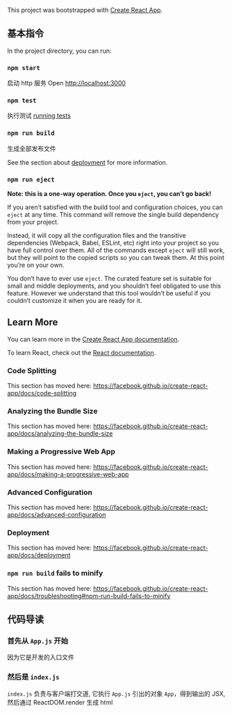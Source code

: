 This project was bootstrapped with [Create React App](https://github.com/facebook/create-react-app).

## 基本指令

In the project directory, you can run:

### `npm start`

启动 http 服务
Open [http://localhost:3000](http://localhost:3000)


### `npm test`

执行测试 [running tests](https://facebook.github.io/create-react-app/docs/running-tests)

### `npm run build`

生成全部发布文件

See the section about [deployment](https://facebook.github.io/create-react-app/docs/deployment) for more information.

### `npm run eject`

**Note: this is a one-way operation. Once you `eject`, you can’t go back!**

If you aren’t satisfied with the build tool and configuration choices, you can `eject` at any time. This command will remove the single build dependency from your project.

Instead, it will copy all the configuration files and the transitive dependencies (Webpack, Babel, ESLint, etc) right into your project so you have full control over them. All of the commands except `eject` will still work, but they will point to the copied scripts so you can tweak them. At this point you’re on your own.

You don’t have to ever use `eject`. The curated feature set is suitable for small and middle deployments, and you shouldn’t feel obligated to use this feature. However we understand that this tool wouldn’t be useful if you couldn’t customize it when you are ready for it.

## Learn More

You can learn more in the [Create React App documentation](https://facebook.github.io/create-react-app/docs/getting-started).

To learn React, check out the [React documentation](https://reactjs.org/).

### Code Splitting

This section has moved here: https://facebook.github.io/create-react-app/docs/code-splitting

### Analyzing the Bundle Size

This section has moved here: https://facebook.github.io/create-react-app/docs/analyzing-the-bundle-size

### Making a Progressive Web App

This section has moved here: https://facebook.github.io/create-react-app/docs/making-a-progressive-web-app

### Advanced Configuration

This section has moved here: https://facebook.github.io/create-react-app/docs/advanced-configuration

### Deployment

This section has moved here: https://facebook.github.io/create-react-app/docs/deployment

### `npm run build` fails to minify

This section has moved here: https://facebook.github.io/create-react-app/docs/troubleshooting#npm-run-build-fails-to-minify

## 代码导读

### 首先从 `App.js` 开始

因为它是开发的入口文件

### 然后是 `index.js`

`index.js` 负责与客户端打交道, 它执行 `App.js` 引出的对象 `App`，得到输出的 JSX, 然后通过 ReactDOM.render 生成 html
